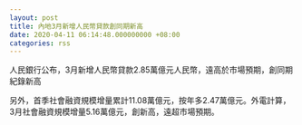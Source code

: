 ```yaml
---
layout: post
title: 內地3月新增人民幣貸款創同期新高
date: 2020-04-11 06:14:48.000000000 +08:00
categories: rss
---
```


人民銀行公布，3月新增人民幣貸款2.85萬億元人民幣，遠高於市場預期，創同期紀錄新高

另外，首季社會融資規模增量累計11.08萬億元，按年多2.47萬億元。外電計算，3月社會融資規模增量5.16萬億元，創新高，遠超市場預期。
